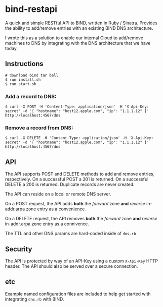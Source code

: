 # bind-restapi

A quick and simple RESTful API to BIND, written in Ruby / Sinatra. Provides the ability to add/remove entries with an existing BIND DNS architecture.

I wrote this as a solution to enable our internal Cloud to add/remove machines to DNS by integrating with the DNS architecture that we have today.

## Instructions
    # download bind tar ball
    $ run install.sh
    $ run start.sh

### Add a record to DNS:

    $ curl -X POST -H 'Content-Type: application/json' -H 'X-Api-Key: secret' -d '{ "hostname": "host12.apple.com", "ip": "1.1.1.12" }' http://localhost:4567/dns

### Remove a record from DNS:

    $ curl -X DELETE -H 'Content-Type: application/json' -H 'X-Api-Key: secret' -d '{ "hostname": "host12.apple.com", "ip": "1.1.1.12" }' http://localhost:4567/dns

## API
The API supports POST and DELETE methods to add and remove entries, respectively. On a successful POST a 201 is returned. On a successful DELETE a 200 is returned. Duplicate records are never created.

The API can reside on a local *or* remote DNS server.

On a POST request, the API adds **both** the *forward* zone **and** *reverse* in-addr.arpa zone entry as a convenience. 

On a DELETE request, the API removes **both** the *forward* zone **and** *reverse* in-addr.arpa zone entry as a connivence. 

The TTL and other DNS params are hard-coded inside of <code>dns.rb</code>

## Security
The API is protected by way of an API-Key using a custom <code>X-Api-Key</code> HTTP header. The API should also be served over a secure connection. 

## etc
Example named configuration files are included to help get started with integrating <code>dns.rb</code> with BIND.
